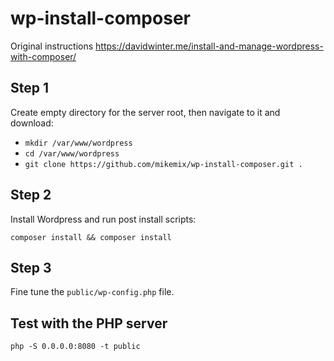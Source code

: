 # wp-install-composer

Original instructions
https://davidwinter.me/install-and-manage-wordpress-with-composer/

## Step 1

Create empty directory for the server root, then navigate to it and download:

* `mkdir /var/www/wordpress`
* `cd /var/www/wordpress`
* `git clone https://github.com/mikemix/wp-install-composer.git .`

## Step 2

Install Wordpress and run post install scripts:

`composer install && composer install`

## Step 3

Fine tune the `public/wp-config.php` file.

## Test with the PHP server

`php -S 0.0.0.0:8080 -t public`
